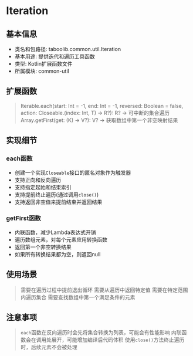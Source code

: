 # Iteration

## 基本信息
- 类名和包路径: taboolib.common.util.Iteration
- 基本用途: 提供迭代和遍历工具函数
- 类型: Kotlin扩展函数文件
- 所属模块: common-util

## 扩展函数
> Iterable<T>.each(start: Int = -1, end: Int = -1, reversed: Boolean = false, action: Closeable.(index: Int, T) -> R?): R? -> 可中断的集合遍历
> Array<out K>.getFirst(get: (K) -> V?): V? -> 获取数组中第一个非空映射结果

## 实现细节
### each函数
- 创建一个实现`Closeable`接口的匿名对象作为触发器
- 支持正向和反向遍历
- 支持指定起始和结束索引
- 支持提前终止遍历(通过调用`close()`)
- 支持返回非空值来提前结束并返回结果

### getFirst函数
- 内联函数，减少Lambda表达式开销
- 遍历数组元素，对每个元素应用转换函数
- 返回第一个非空转换结果
- 如果所有转换结果都为空，则返回null

## 使用场景
> 需要在遍历过程中提前退出循环
> 需要从遍历中返回特定值
> 需要在特定范围内遍历集合
> 需要查找数组中第一个满足条件的元素

## 注意事项
> `each`函数在反向遍历时会先将集合转换为列表，可能会有性能影响
> 内联函数会在调用处展开，可能增加编译后代码体积
> 使用`close()`方法终止遍历时，后续元素不会被处理
